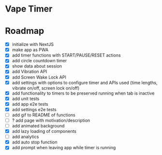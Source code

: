 # Vape Timer

# Roadmap

- [x] initialize with NextJS
- [x] make app as PWA
- [x] add timer functions with START/PAUSE/RESET actions
- [x] add circle countdown timer
- [x] show data about session
- [x] add Vibration API
- [x] add Screen Wake Lock API
- [x] add settings with options to configure timer and APIs used (time lengths, vibrate on/off, screen lock on/off)
- [x] add functionality to timers to be preserved running when tab is inactive
- [x] add unit tests
- [x] add app e2e tests
- [x] add settings e2e tests
- [ ] add gif to README of functions
- [ ] ? add page with motivation/description
- [ ] add animated background
- [x] add lazy loading of components
- [ ] add analytics
- [x] add auto stop function 
- [x] add prompt when leaving app while timer is running